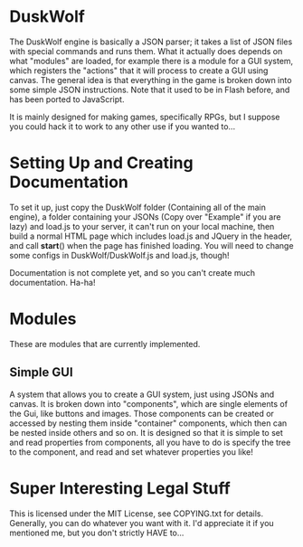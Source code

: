 # DuskWolf #
The DuskWolf engine is basically a JSON parser; it takes a list of JSON files with special commands and runs them. What it actually does depends on what "modules" are loaded, for example there is a module for a GUI system, which registers the "actions" that it will process to create a GUI using canvas. The general idea is that everything in the game is broken down into some simple JSON instructions. Note that it used to be in Flash before, and has been ported to JavaScript.

It is mainly designed for making games, specifically RPGs, but I suppose you could hack it to work to any other use if you wanted to...

# Setting Up and Creating Documentation #
To set it up, just copy the DuskWolf folder (Containing all of the main engine), a folder containing your JSONs (Copy over "Example" if you are lazy) and load.js to your server, it can't run on your local machine, then build a normal HTML page which includes load.js and JQuery in the header, and call __start__() when the page has finished loading.
You will need to change some configs in  DuskWolf/DuskWolf.js and load.js, though!

Documentation is not complete yet, and so you can't create much documentation. Ha-ha!

# Modules #
These are modules that are currently implemented.

## Simple GUI ##
A system that allows you to create a GUI system, just using JSONs and canvas. It is broken down into "components", which are single elements of the Gui, like buttons and images. Those components can be created or accessed by nesting them inside "container" components, which then can be nested inside others and so on.
It is designed so that it is simple to set and read properties from components, all you have to do is specify the tree to the component, and read and set whatever properties you like!

# Super Interesting Legal Stuff #
This is licensed under the MIT License, see COPYING.txt for details.
Generally, you can do whatever you want with it. I'd appreciate it if you mentioned me, but you don't strictly HAVE to...

